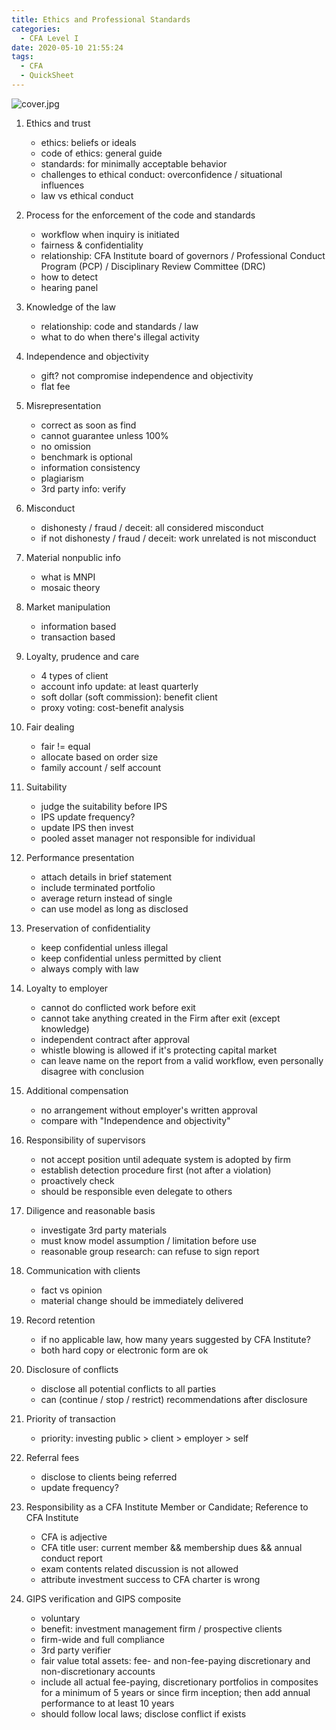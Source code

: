 ```yaml
---
title: Ethics and Professional Standards
categories:
  - CFA Level I
date: 2020-05-10 21:55:24
tags:
  - CFA
  - QuickSheet
---
```


![cover.jpg](https://zcoaolas.imfast.io/blog_data/cfa/cover.jpg)
<!-- more -->

1. Ethics and trust
    - ethics: beliefs or ideals
    - code of ethics: general guide
    - standards: for minimally acceptable behavior
    - challenges to ethical conduct: overconfidence / situational influences
    - law vs ethical conduct

2. Process for the enforcement of the code and standards
    - workflow when inquiry is initiated
    - fairness & confidentiality
    - relationship: CFA Institute board of governors / Professional Conduct Program (PCP) / Disciplinary Review Committee (DRC)
    - how to detect
    - hearing panel

3. Knowledge of the law
    - relationship: code and standards / law
    - what to do when there's illegal activity

4. Independence and objectivity
    - gift? not compromise independence and objectivity
    - flat fee

5. Misrepresentation
    - correct as soon as find
    - cannot guarantee unless 100%
    - no omission
    - benchmark is optional
    - information consistency
    - plagiarism
    - 3rd party info: verify

6. Misconduct
    - dishonesty / fraud / deceit: all considered misconduct
    - if not dishonesty / fraud / deceit: work unrelated is not misconduct

7. Material nonpublic info
    - what is MNPI
    - mosaic theory

8. Market manipulation
    - information based
    - transaction based

9. Loyalty, prudence and care
    - 4 types of client
    - account info update: at least quarterly
    - soft dollar (soft commission): benefit client
    - proxy voting: cost-benefit analysis

10. Fair dealing
    - fair != equal
    - allocate based on order size
    - family account / self account

11. Suitability
    - judge the suitability before IPS
    - IPS update frequency?
    - update IPS then invest
    - pooled asset manager not responsible for individual

12. Performance presentation
    - attach details in brief statement
    - include terminated portfolio
    - average return instead of single
    - can use model as long as disclosed

13. Preservation of confidentiality
    - keep confidential unless illegal
    - keep confidential unless permitted by client
    - always comply with law

14. Loyalty to employer
    - cannot do conflicted work before exit
    - cannot take anything created in the Firm after exit (except knowledge)
    - independent contract after approval
    - whistle blowing is allowed if it's protecting capital market
    - can leave name on the report from a valid workflow, even personally disagree with conclusion

15. Additional compensation
    - no arrangement without employer's written approval
    - compare with "Independence and objectivity"

16. Responsibility of supervisors
    - not accept position until adequate system is adopted by firm
    - establish detection procedure first (not after a violation)
    - proactively check
    - should be responsible even delegate to others

17. Diligence and reasonable basis
    - investigate 3rd party materials
    - must know model assumption / limitation before use
    - reasonable group research: can refuse to sign report

18. Communication with clients
    - fact vs opinion
    - material change should be immediately delivered

19. Record retention
    - if no applicable law, how many years suggested by CFA Institute?
    - both hard copy or electronic form are ok

20. Disclosure of conflicts
    - disclose all potential conflicts to all parties
    - can (continue / stop / restrict) recommendations after disclosure

21. Priority of transaction
    - priority: investing public > client > employer > self

22. Referral fees
    - disclose to clients being referred
    - update frequency?

23. Responsibility as a CFA Institute Member or Candidate; Reference to CFA Institute
    - CFA is adjective
    - CFA title user: current member && membership dues && annual conduct report
    - exam contents related discussion is not allowed
    - attribute investment success to CFA charter is wrong

24. GIPS verification and GIPS composite
    - voluntary
    - benefit: investment management firm / prospective clients
    - firm-wide and full compliance
    - 3rd party verifier
    - fair value total assets: fee- and non-fee-paying discretionary and non-discretionary accounts
    - include all actual fee-paying, discretionary portfolios in composites for a minimum of 5 years or since firm inception; then add annual performance to at least 10 years
    - should follow local laws; disclose conflict if exists
